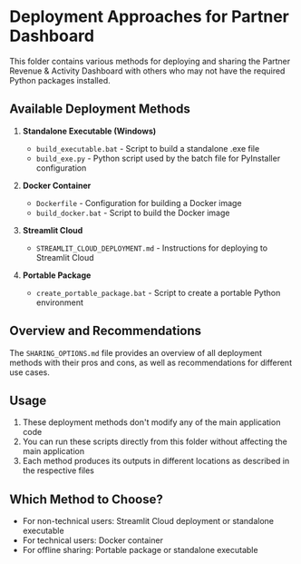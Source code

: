 # Deployment Approaches for Partner Dashboard

This folder contains various methods for deploying and sharing the Partner Revenue & Activity Dashboard with others who may not have the required Python packages installed.

## Available Deployment Methods

1. **Standalone Executable (Windows)**
   - `build_executable.bat` - Script to build a standalone .exe file
   - `build_exe.py` - Python script used by the batch file for PyInstaller configuration

2. **Docker Container**
   - `Dockerfile` - Configuration for building a Docker image
   - `build_docker.bat` - Script to build the Docker image

3. **Streamlit Cloud**
   - `STREAMLIT_CLOUD_DEPLOYMENT.md` - Instructions for deploying to Streamlit Cloud

4. **Portable Package**
   - `create_portable_package.bat` - Script to create a portable Python environment

## Overview and Recommendations

The `SHARING_OPTIONS.md` file provides an overview of all deployment methods with their pros and cons, as well as recommendations for different use cases.

## Usage

1. These deployment methods don't modify any of the main application code
2. You can run these scripts directly from this folder without affecting the main application
3. Each method produces its outputs in different locations as described in the respective files

## Which Method to Choose?

- For non-technical users: Streamlit Cloud deployment or standalone executable
- For technical users: Docker container
- For offline sharing: Portable package or standalone executable

